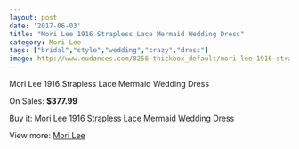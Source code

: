 ```yaml
---
layout: post
date: '2017-06-03'
title: "Mori Lee 1916 Strapless Lace Mermaid Wedding Dress"
category: Mori Lee
tags: ["bridal","style","wedding","crazy","dress"]
image: http://www.eudances.com/8256-thickbox_default/mori-lee-1916-strapless-lace-mermaid-wedding-dress.jpg
---
```

Mori Lee 1916 Strapless Lace Mermaid Wedding Dress

On Sales: **$377.99**
<a href="https://www.eudances.com/en/mori-lee/2849-mori-lee-1916-strapless-lace-mermaid-wedding-dress.html"><amp-img layout="responsive" width="600" height="600" src="//www.eudances.com/8256-thickbox_default/mori-lee-1916-strapless-lace-mermaid-wedding-dress.jpg" alt="Mori Lee 1916 Strapless Lace Mermaid Wedding Dress 0" /></a>
<a href="https://www.eudances.com/en/mori-lee/2849-mori-lee-1916-strapless-lace-mermaid-wedding-dress.html"><amp-img layout="responsive" width="600" height="600" src="//www.eudances.com/8260-thickbox_default/mori-lee-1916-strapless-lace-mermaid-wedding-dress.jpg" alt="Mori Lee 1916 Strapless Lace Mermaid Wedding Dress 1" /></a>
<a href="https://www.eudances.com/en/mori-lee/2849-mori-lee-1916-strapless-lace-mermaid-wedding-dress.html"><amp-img layout="responsive" width="600" height="600" src="//www.eudances.com/8259-thickbox_default/mori-lee-1916-strapless-lace-mermaid-wedding-dress.jpg" alt="Mori Lee 1916 Strapless Lace Mermaid Wedding Dress 2" /></a>
<a href="https://www.eudances.com/en/mori-lee/2849-mori-lee-1916-strapless-lace-mermaid-wedding-dress.html"><amp-img layout="responsive" width="600" height="600" src="//www.eudances.com/8258-thickbox_default/mori-lee-1916-strapless-lace-mermaid-wedding-dress.jpg" alt="Mori Lee 1916 Strapless Lace Mermaid Wedding Dress 3" /></a>
<a href="https://www.eudances.com/en/mori-lee/2849-mori-lee-1916-strapless-lace-mermaid-wedding-dress.html"><amp-img layout="responsive" width="600" height="600" src="//www.eudances.com/8257-thickbox_default/mori-lee-1916-strapless-lace-mermaid-wedding-dress.jpg" alt="Mori Lee 1916 Strapless Lace Mermaid Wedding Dress 4" /></a>

Buy it: [Mori Lee 1916 Strapless Lace Mermaid Wedding Dress](https://www.eudances.com/en/mori-lee/2849-mori-lee-1916-strapless-lace-mermaid-wedding-dress.html "Mori Lee 1916 Strapless Lace Mermaid Wedding Dress")

View more: [Mori Lee](https://www.eudances.com/en/9-mori-lee "Mori Lee")
